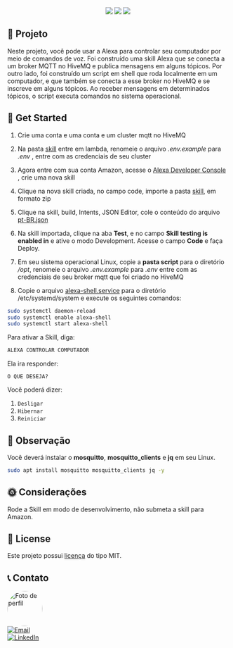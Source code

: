 <div align="center">
   <a href="https://www.amazon.com.br/s?k=alexa"><img src="https://img.shields.io/badge/-Alexa-00CAFF?style=flat-square&logo=amazon-alexa&logoColor=white"></a>
   <a href="https://www.home-assistant.io/"><img src="https://img.shields.io/badge/-Home%20Assistant-41BDF5?style=flat-square&logo=home-assistant&logoColor=white"></a>
   <a href="https://www.hivemq.com/"><img src="https://img.shields.io/badge/HiveMQ-black?style=flat-square&logo=hive&logoColor=yellow"></a>
</div>

## **🤖 Projeto**

Neste projeto, você pode usar a Alexa para controlar seu computador por meio de comandos de voz. Foi construído uma skill Alexa que se conecta a um broker MQTT no HiveMQ e publica mensagens em alguns tópicos. Por outro lado, foi construído um script em shell que roda localmente em um computador, e que também se conecta a esse broker no HiveMQ e se inscreve em alguns tópicos. Ao receber mensagens em determinados tópicos, o script executa comandos no sistema operacional.

## 🚀 Get Started

1. Crie uma conta e uma conta e um cluster mqtt no HiveMQ

2. Na pasta [skill](./skill/) entre em lambda, renomeie o arquivo _.env.example_ para _.env_ , entre com as credenciais de seu cluster

3. Agora entre com sua conta Amazon, acesse o [Alexa Developer Console ](https://developer.amazon.com/alexa/console/), crie uma nova skill

4. Clique na nova skill criada, no campo code, importe a pasta [skill](./skill/), em formato zip

5. Clique na skill, build, Intents, JSON Editor, cole o conteúdo do arquivo [pt-BR.json](./skill/interactionModels/custom/pt-BR.json)

6. Na skill importada, clique na aba **Test**, e no campo **Skill testing is enabled in** e ative o modo Development. Acesse o campo **Code** e faça Deploy.

7. Em seu sistema operacional Linux, copie a **pasta script** para o diretório _/opt_, renomeie o arquivo _.env.example_ para _.env_ entre com as credenciais de seu broker mqtt que foi criado no HiveMQ
   <br/>

8. Copie o arquivo [alexa-shell.service](./alexa-shell.service) para o diretório /etc/systemd/system e execute os seguintes comandos:

```bash
sudo systemctl daemon-reload
sudo systemctl enable alexa-shell
sudo systemctl start alexa-shell
```

Para ativar a Skill, diga:

```txt
ALEXA CONTROLAR COMPUTADOR
```

Ela ira responder:

```
O QUE DESEJA?
```

Você poderá dizer:

1. `Desligar`
2. `Hibernar`
3. `Reiniciar`

## **🙂 Observação**

Você deverá instalar o **mosquitto**, **mosquitto_clients** e **jq** em seu Linux.

```bash
sudo apt install mosquitto mosquitto_clients jq -y
```

## **🌞 Considerações**

Rode a Skill em modo de desenvolvimento, não submeta a skill para Amazon.

## **📝 License**

Este projeto possui [licença](LICENSE.md) do tipo MIT.

## 📞 Contato

<a href="https://github.com/tpaphysics">
  <img src="https://avatars.githubusercontent.com/u/46402647?s=400&u=5b00ec492908116235f3d0c6eee80b94840b2339&v=4" alt="Foto de perfil" width="80" style="border-radius:50%">
</a>
<br>
<a href="mailto:physics.posgrad@gmail.com">
  <img src="https://img.shields.io/badge/Email-Gmail-D14836?style=flat&logo=gmail&logoColor=white" alt="Email">
</a>
<br>

<a href="seulinkedin.com">
  <img src="https://img.shields.io/badge/LinkedIn-Profile-0077B5?style=flat&logo=linkedin&logoColor=white" alt="LinkedIn">
</a>
